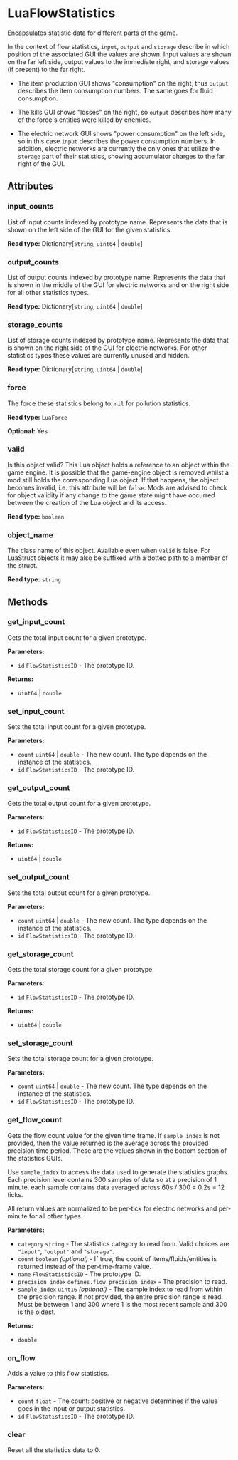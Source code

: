 # LuaFlowStatistics

Encapsulates statistic data for different parts of the game.

In the context of flow statistics, `input`, `output` and `storage` describe in which position of the associated GUI the values are shown. Input values are shown on the far left side, output values to the immediate right, and storage values (if present) to the far right.

- The item production GUI shows "consumption" on the right, thus `output` describes the item consumption numbers. The same goes for fluid consumption.

- The kills GUI shows "losses" on the right, so `output` describes how many of the force's entities were killed by enemies.

- The electric network GUI shows "power consumption" on the left side, so in this case `input` describes the power consumption numbers. In addition, electric networks are currently the only ones that utilize the `storage` part of their statistics, showing accumulator charges to the far right of the GUI.

## Attributes

### input_counts

List of input counts indexed by prototype name. Represents the data that is shown on the left side of the GUI for the given statistics.

**Read type:** Dictionary[`string`, `uint64` | `double`]

### output_counts

List of output counts indexed by prototype name. Represents the data that is shown in the middle of the GUI for electric networks and on the right side for all other statistics types.

**Read type:** Dictionary[`string`, `uint64` | `double`]

### storage_counts

List of storage counts indexed by prototype name. Represents the data that is shown on the right side of the GUI for electric networks. For other statistics types these values are currently unused and hidden.

**Read type:** Dictionary[`string`, `uint64` | `double`]

### force

The force these statistics belong to. `nil` for pollution statistics.

**Read type:** `LuaForce`

**Optional:** Yes

### valid

Is this object valid? This Lua object holds a reference to an object within the game engine. It is possible that the game-engine object is removed whilst a mod still holds the corresponding Lua object. If that happens, the object becomes invalid, i.e. this attribute will be `false`. Mods are advised to check for object validity if any change to the game state might have occurred between the creation of the Lua object and its access.

**Read type:** `boolean`

### object_name

The class name of this object. Available even when `valid` is false. For LuaStruct objects it may also be suffixed with a dotted path to a member of the struct.

**Read type:** `string`

## Methods

### get_input_count

Gets the total input count for a given prototype.

**Parameters:**

- `id` `FlowStatisticsID` - The prototype ID.

**Returns:**

- `uint64` | `double`

### set_input_count

Sets the total input count for a given prototype.

**Parameters:**

- `count` `uint64` | `double` - The new count. The type depends on the instance of the statistics.
- `id` `FlowStatisticsID` - The prototype ID.

### get_output_count

Gets the total output count for a given prototype.

**Parameters:**

- `id` `FlowStatisticsID` - The prototype ID.

**Returns:**

- `uint64` | `double`

### set_output_count

Sets the total output count for a given prototype.

**Parameters:**

- `count` `uint64` | `double` - The new count. The type depends on the instance of the statistics.
- `id` `FlowStatisticsID` - The prototype ID.

### get_storage_count

Gets the total storage count for a given prototype.

**Parameters:**

- `id` `FlowStatisticsID` - The prototype ID.

**Returns:**

- `uint64` | `double`

### set_storage_count

Sets the total storage count for a given prototype.

**Parameters:**

- `count` `uint64` | `double` - The new count. The type depends on the instance of the statistics.
- `id` `FlowStatisticsID` - The prototype ID.

### get_flow_count

Gets the flow count value for the given time frame. If `sample_index` is not provided, then the value returned is the average across the provided precision time period. These are the values shown in the bottom section of the statistics GUIs.

Use `sample_index` to access the data used to generate the statistics graphs. Each precision level contains 300 samples of data so at a precision of 1 minute, each sample contains data averaged across 60s / 300 = 0.2s = 12 ticks.

All return values are normalized to be per-tick for electric networks and per-minute for all other types.

**Parameters:**

- `category` `string` - The statistics category to read from. Valid choices are `"input"`, `"output"` and `"storage"`.
- `count` `boolean` *(optional)* - If true, the count of items/fluids/entities is returned instead of the per-time-frame value.
- `name` `FlowStatisticsID` - The prototype ID.
- `precision_index` `defines.flow_precision_index` - The precision to read.
- `sample_index` `uint16` *(optional)* - The sample index to read from within the precision range. If not provided, the entire precision range is read. Must be between 1 and 300 where 1 is the most recent sample and 300 is the oldest.

**Returns:**

- `double`

### on_flow

Adds a value to this flow statistics.

**Parameters:**

- `count` `float` - The count: positive or negative determines if the value goes in the input or output statistics.
- `id` `FlowStatisticsID` - The prototype ID.

### clear

Reset all the statistics data to 0.


